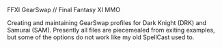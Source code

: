 FFXI GearSwap // Final Fantasy XI MMO

Creating and maintaining GearSwap profiles for Dark Knight (DRK) and Samurai (SAM). Presently all files are piecemealed
from exiting examples, but some of the options do not work like my old SpellCast used to.

